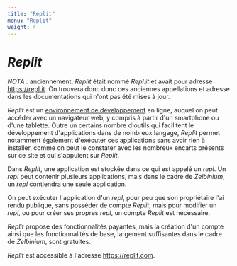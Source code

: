 ```yaml
---
title: "Replit"
menu: "Replit"
weight: 4
---
```


# *Replit*

*NOTA* : anciennement, *Replit* était nommé *Repl.it* et avait pour adresse https://repl.it. On trouvera donc donc ces anciennes appellations et adresse dans les documentations qui n'ont pas été mises à jour.

*Replit* est un [environnement de développement](https://fr.wikipedia.org/wiki/Environnement_de_d%C3%A9veloppement) en ligne, auquel on peut accéder avec un navigateur web, y compris à partir d'un smartphone ou d'une tablette. Outre un certains nombre d'outils qui facilitent le développement d'applications dans de nombreux langage, *Replit* permet notamment également d'exécuter ces applications sans avoir rien à installer, comme on peut le constater avec les nombreux encarts présents sur ce site et qui s'appuient sur *Replit*.

Dans *Replit*, une application est stockée dans ce qui est appelé un *repl*. Un *repl* peut contenir plusieurs applications, mais dans le cadre de *Zelbinium*, un *repl* contiendra une seule application.

On peut exécuter l'application d'un *repl*, pour peu que son propriétaire l'ai rendu publique, sans posséder de compte *Replit*, mais pour modifier un *repl*, ou pour créer ses propres *repl*, un compte *Replit* est nécessaire. 

*Replit* propose des fonctionnalités payantes, mais la création d'un compte ainsi que les fonctionnalités de base, largement suffisantes dans le cadre de *Zelbinium*, sont gratuites.

*Replit* est accessible à l'adresse <https://replit.com>.